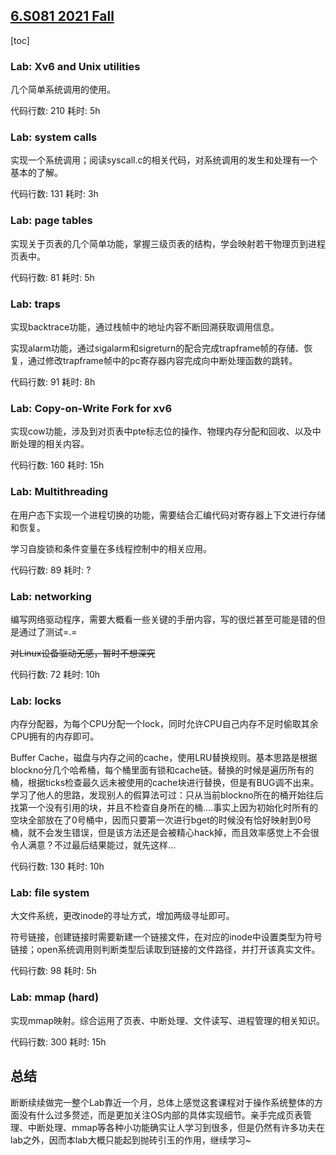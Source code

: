 ## [6.S081 2021 Fall](https://pdos.csail.mit.edu/6.828/2021/schedule.html)

[toc]

### Lab: Xv6 and Unix utilities

几个简单系统调用的使用。

代码行数: 210
耗时: 5h

### Lab: system calls

实现一个系统调用；阅读syscall.c的相关代码，对系统调用的发生和处理有一个基本的了解。

代码行数: 131
耗时: 3h

### Lab: page tables

实现关于页表的几个简单功能，掌握三级页表的结构，学会映射若干物理页到进程页表中。

代码行数: 81
耗时: 5h

### Lab: traps

实现backtrace功能，通过栈帧中的地址内容不断回溯获取调用信息。

实现alarm功能，通过sigalarm和sigreturn的配合完成trapframe帧的存储、恢复，通过修改trapframe帧中的pc寄存器内容完成向中断处理函数的跳转。

代码行数: 91
耗时: 8h

### Lab: Copy-on-Write Fork for xv6

实现cow功能，涉及到对页表中pte标志位的操作、物理内存分配和回收、以及中断处理的相关内容。

代码行数: 160
耗时: 15h

### Lab: Multithreading

在用户态下实现一个进程切换的功能，需要结合汇编代码对寄存器上下文进行存储和恢复。

学习自旋锁和条件变量在多线程控制中的相关应用。

代码行数: 89
耗时: ?

### Lab: networking

编写网络驱动程序，需要大概看一些关键的手册内容，写的很烂甚至可能是错的但是通过了测试=.=

~~对Linux设备驱动无感，暂时不想深究~~

代码行数: 72
耗时: 10h


### Lab: locks

内存分配器，为每个CPU分配一个lock，同时允许CPU自己内存不足时偷取其余CPU拥有的内存即可。

Buffer Cache，磁盘与内存之间的cache，使用LRU替换规则。基本思路是根据blockno分几个哈希桶，每个桶里面有锁和cache链。替换的时候是遍历所有的桶，根据ticks检查最久远未被使用的cache块进行替换，但是有BUG调不出来。学习了他人的思路，发现别人的假算法可过：只从当前blockno所在的桶开始往后找第一个没有引用的块，并且不检查自身所在的桶....事实上因为初始化时所有的空块全部放在了0号桶中，因而只要第一次进行bget的时候没有恰好映射到0号桶，就不会发生错误，但是该方法还是会被精心hack掉，而且效率感觉上不会很令人满意？不过最后结果能过，就先这样...

代码行数: 130
耗时: 10h

### Lab: file system

大文件系统，更改inode的寻址方式，增加两级寻址即可。

符号链接，创建链接时需要新建一个链接文件，在对应的inode中设置类型为符号链接；open系统调用则判断类型后读取到链接的文件路径，并打开该真实文件。

代码行数: 98
耗时: 5h

### Lab: mmap (hard)

实现mmap映射。综合运用了页表、中断处理、文件读写、进程管理的相关知识。

代码行数: 300
耗时: 15h

## 总结

断断续续做完一整个Lab靠近一个月，总体上感觉这套课程对于操作系统整体的方面没有什么过多赘述，而是更加关注OS内部的具体实现细节。亲手完成页表管理、中断处理、mmap等各种小功能确实让人学习到很多，但是仍然有许多功夫在lab之外，因而本lab大概只能起到抛砖引玉的作用，继续学习~
